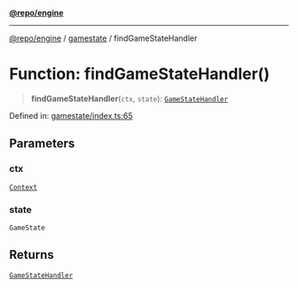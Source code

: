 [**@repo/engine**](../../README.md)

***

[@repo/engine](../../modules.md) / [gamestate](../README.md) / findGameStateHandler

# Function: findGameStateHandler()

> **findGameStateHandler**(`ctx`, `state`): [`GameStateHandler`](../interfaces/GameStateHandler.md)

Defined in: [gamestate/index.ts:65](https://github.com/alexqguo/drinking-board-game-v3/blob/baf4fa7962752bee0d04b33c9ebdf9e8ad641491/packages/engine/src/gamestate/index.ts#L65)

## Parameters

### ctx

[`Context`](../../context/classes/Context.md)

### state

`GameState`

## Returns

[`GameStateHandler`](../interfaces/GameStateHandler.md)
